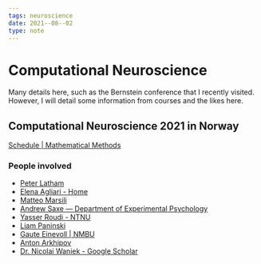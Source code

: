 ```yaml
---
tags: neuroscience
date: 2021--08--02
type: note
---
```


# Computational Neuroscience

Many details here, such as the Bernstein conference that I recently visited.
However, I will detail some information from courses and the likes here.

## Computational Neuroscience 2021 in Norway

[Schedule | Mathematical Methods](https://www.compneuronrsn.org/schedule)

### People involved

- [Peter Latham](https://www.gatsby.ucl.ac.uk/~pel/)
- [Elena Agliari - Home](http://elenaagliari.weebly.com/)
- [Matteo Marsili](http://users.ictp.it/~marsili/)
- [Andrew Saxe — Department of Experimental Psychology](https://www.psy.ox.ac.uk/team/andrew-saxe)
- [Yasser Roudi - NTNU](https://www.ntnu.edu/employees/yasser.roudi)
- [Liam Paninski](http://www.stat.columbia.edu/~liam/)
- [Gaute Einevoll | NMBU](https://www.nmbu.no/emp/gaute.einevoll)
- [Anton Arkhipov](https://alleninstitute.org/what-we-do/brain-science/about/team/staff-profiles/anton-arkhipov/)
- [Dr. Nicolai Waniek - Google Scholar](https://scholar.google.de/citations?user=l48ORlAAAAAJ&hl=de)
